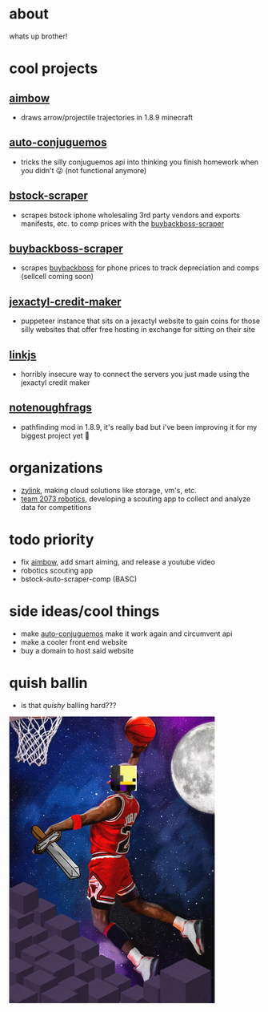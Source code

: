 # about
whats up brother!

# cool projects
## [aimbow](https://github.com/listingclown3/AimBow)
- draws arrow/projectile trajectories in 1.8.9 minecraft
## [auto-conjuguemos](https://github.com/listingclown3/auto-conjuguemos)
- tricks the silly conjuguemos api into thinking you finish homework when you didn't 😜 (not functional anymore)
## [bstock-scraper](https://github.com/listingclown3/bstock-scraper)
- scrapes bstock iphone wholesaling 3rd party vendors and exports manifests, etc. to comp prices with the [buybackboss-scraper](https://github.com/listingclown3/buybackboss-scraper)
## [buybackboss-scraper](https://github.com/listingclown3/buybackboss-scraper)
- scrapes [buybackboss](buybackboss.com) for phone prices to track depreciation and comps (sellcell coming soon)
## [jexactyl-credit-maker](https://github.com/listingclown3/jexactyl-credit-maker)
- puppeteer instance that sits on a jexactyl website to gain coins for those silly websites that offer free hosting in exchange for sitting on their site
## [linkjs](https://github.com/listingclown3/linkjs)
- horribly insecure way to connect the servers you just made using the jexactyl credit maker
## [notenoughfrags](https://github.com/listingclown3/NotEnoughFrags)
- pathfinding mod in 1.8.9, it's really bad but i've been improving it for my biggest project yet 🙊

# organizations
- [zylink](https://zylinktech.net/), making cloud solutions like storage, vm's, etc.
- [team 2073 robotics](https://github.com/team-2073-eagleforce), developing a scouting app to collect and analyze data for competitions

# todo priority
- fix [aimbow](https://github.com/listingclown3/AimBow), add smart aiming, and release a youtube video
- robotics scouting app
- bstock-auto-scraper-comp (BASC)

# side ideas/cool things
- make [auto-conjuguemos](https://github.com/listingclown3/auto-conjuguemos) make it work again and circumvent api
- make a cooler front end website
- buy a domain to host said website

# quish ballin
- is that _quishy_ balling hard???
  
![Screenshot](quishballin.png)
